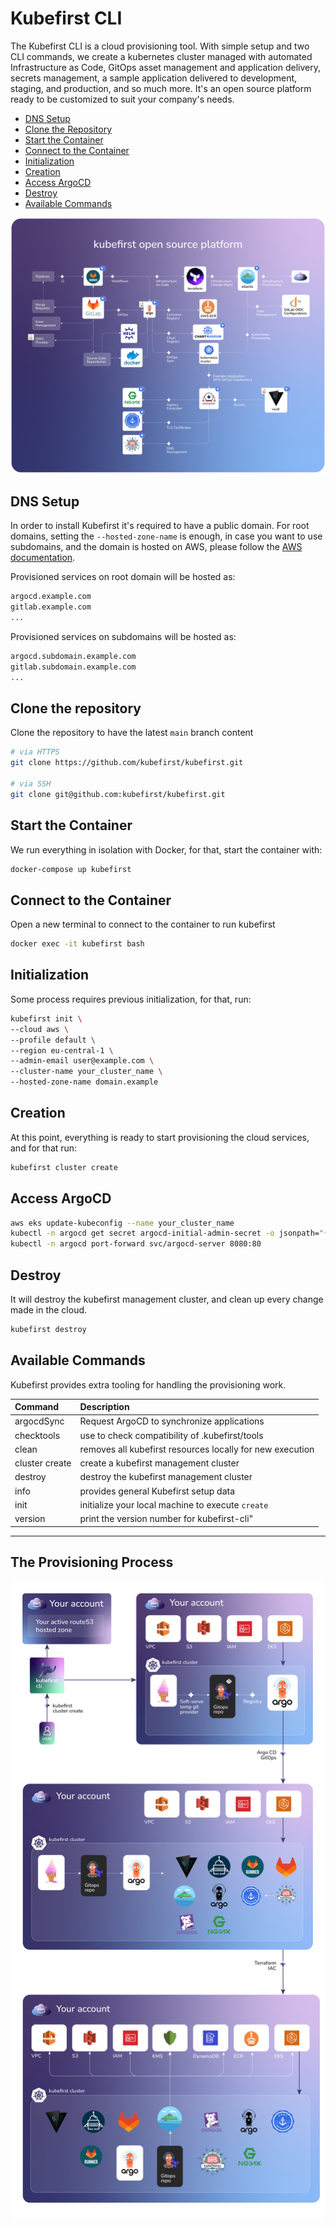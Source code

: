 # Kubefirst CLI

The Kubefirst CLI is a cloud provisioning tool. With simple setup and two CLI commands, we create a kubernetes cluster managed with automated Infrastructure as Code, GitOps asset management and application delivery, secrets management, a sample application delivered to development, staging, and production, and so much more. It's an open source platform ready to be customized to suit your company's needs.

- [DNS Setup](#dns-setup)
- [Clone the Repository](#clone-the-repository)
- [Start the Container](#start-the-container)
- [Connect to the Container](#connect-to-the-container)
- [Initialization](#initialization)
- [Creation](#creation)
- [Access ArgoCD](#access-argocd)
- [Destroy](#destroy)
- [Available Commands](#available-commands)

![kubefirst architecture diagram](/images/kubefirst-arch.png)

## DNS Setup

In order to install Kubefirst it's required to have a public domain. For root domains, setting the `--hosted-zone-name`
is enough, in case you want to use subdomains, and the domain is hosted on AWS, please follow the
[AWS documentation](https://aws.amazon.com/premiumsupport/knowledge-center/create-subdomain-route-53/).

Provisioned services on root domain will be hosted as:

```bash
argocd.example.com
gitlab.example.com
...
```

Provisioned services on subdomains will be hosted as:

```bash
argocd.subdomain.example.com
gitlab.subdomain.example.com
...
```

## Clone the repository

Clone the repository to have the latest `main` branch content

```bash
# via HTTPS
git clone https://github.com/kubefirst/kubefirst.git

# via SSH
git clone git@github.com:kubefirst/kubefirst.git
```

## Start the Container

We run everything in isolation with Docker, for that, start the container with:

```bash
docker-compose up kubefirst
```

## Connect to the Container

Open a new terminal to connect to the container to run kubefirst

```bash
docker exec -it kubefirst bash
```

## Initialization

Some process requires previous initialization, for that, run:

```bash
kubefirst init \
--cloud aws \
--profile default \
--region eu-central-1 \
--admin-email user@example.com \
--cluster-name your_cluster_name \
--hosted-zone-name domain.example
```

## Creation

At this point, everything is ready to start provisioning the cloud services, and for that run:

```bash
kubefirst cluster create
```

## Access ArgoCD

```bash
aws eks update-kubeconfig --name your_cluster_name
kubectl -n argocd get secret argocd-initial-admin-secret -o jsonpath="{.data.password}" | base64 -d
kubectl -n argocd port-forward svc/argocd-server 8080:80
```

## Destroy

It will destroy the kubefirst management cluster, and clean up every change made in the cloud.

```bash
kubefirst destroy
```

## Available Commands

Kubefirst provides extra tooling for handling the provisioning work.

| Command        | Description                                               |
|:---------------|:----------------------------------------------------------|
| argocdSync     | Request ArgoCD to synchronize applications                |
| checktools     | use to check compatibility of .kubefirst/tools            |
| clean          | removes all kubefirst resources locally for new execution |
| cluster create | create a kubefirst management cluster                     |
| destroy        | destroy the kubefirst management cluster                  |
| info           | provides general Kubefirst setup data                     |
| init           | initialize your local machine to execute `create`         |
| version        | print the version number for kubefirst-cli"               |

---

## The Provisioning Process

![kubefirst provisioning diagram](/images/provisioning.png)
